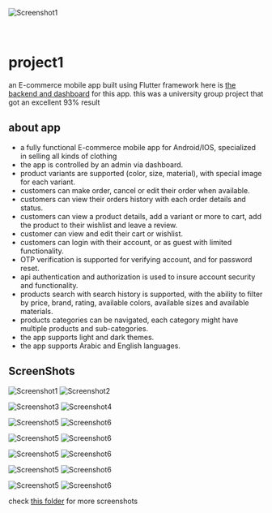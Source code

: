 ![Screenshot1](assets/images/logo_dark.png)  
<br>
<br>
# project1
an E-commerce mobile app built using Flutter framework
here is [the backend and dashboard](https://github.com/ahed0programer/Click2Buy/tree/ahed) for this app.
this was a university group project that got an excellent 93% result

## about app
- a fully functional E-commerce mobile app for Android/IOS, specialized in selling all kinds of clothing
- the app is controlled by an admin via dashboard.
- product variants are supported (color, size, material), with special image for each variant.
- customers can make order, cancel or edit their order when available.
- customers can view their orders history with each order details and status.
- customers can view a product details, add a variant or more to cart, add the product to their wishlist and leave a review.
- customer can view and edit their cart or wishlist. 
- customers can login with their account, or as guest with limited functionality.
- OTP verification is supported for verifying account, and for password reset.
- api authentication and authorization is used to insure account security and functionality.
- products search with search history is supported, with the ability to filter by price, brand, rating, available colors, available sizes and 
  available materials.
- products categories can be navigated, each category might have multiple products and sub-categories.
- the app supports light and dark themes.
- the app supports Arabic and English languages.

## ScreenShots
![Screenshot1](demos/login.PNG) ![Screenshot2](demos/order_details.PNG)

![Screenshot3](demos/cart_dark.PNG) ![Screenshot4](demos/cart_light.PNG)

![Screenshot5](demos/search_in_action.PNG) ![Screenshot6](demos/search_filters.PNG)

![Screenshot5](demos/product_view.PNG) ![Screenshot6](demos/product_view2.PNG)

![Screenshot5](demos/guest_settings.PNG) ![Screenshot6](demos/settings_dark.PNG)

![Screenshot5](demos/category_view.PNG) ![Screenshot6](demos/categories.PNG)

![Screenshot5](demos/home_view.PNG) ![Screenshot6](demos/full_view.PNG)

check [this folder](demos) for more screenshots




